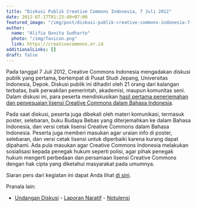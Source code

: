 ```yaml
---
title: "Diskusi Publik Creative Commons Indonesia, 7 Juli 2012"
date: 2012-07-17T01:23:49+07:00
featured_image: "/img/post/diskusi-publik-creative-commons-indonesia-7-juli-2012/561016_337841759626659_625059767_n-300x204.jpg"
author:
  name: "Alifia Qonita Sudharto"
  photo: "/img/favicon.png"
  link: https://creativecommons.or.id
additionalLinks: []
draft: false
---
```


Pada tanggal 7 Juli 2012, Creative Commons Indonesia mengadakan diskusi publik yang pertama, bertempat di Pusat Studi Jepang, Universitas Indonesia, Depok. Diskusi publik ini dihadiri oleh 21 orang dari kalangan terbatas, baik perwakilan pemerintah, akademisi, maupun komunitas seni. Dalam diskusi ini, para peserta mendiskusikan [hasil pertama penerjemahan dan penyesuaian lisensi Creative Commons dalam Bahasa Indonesia](http://creativecommons.or.id/2012/07/hasil-i-penerjemahan-dan-penyesuaian-teks-lisensi.html).

Pada saat diskusi, peserta juga dibekali oleh materi komunikasi, termasuk poster, selebaran, buku Budaya Bebas yang diterjemahkan ke dalam Bahasa Indonesia, dan versi cetak lisensi Creative Commons dalam Bahasa Indonesia. Peserta juga memberi masukan agar uraian info di poster, selebaran, dan versi cetak lisensi untuk diperbaiki karena kurang dapat dipahami. Ada pula masukan agar Creative Commons Indonesia melakukan sosialisasi kepada penegak hukum seperti polisi, agar pihak penegak hukum mengerti perbedaan dan persamaan lisensi Creative Commons dengan hak cipta yang diketahui masyarakat pada umumnya.

Siaran pers dari kegiatan ini dapat Anda lihat [di sini](http://wikimedia.or.id/wiki/Diskusi_Terbatas_Lisensi_Creative_Commons_untuk_Indonesia/Siaran_Pers).

Pranala lain:

  - [Undangan Diskusi](http://wikimedia.or.id/wiki/Diskusi_Terbatas_Lisensi_Creative_Commons_untuk_Indonesia)  - [Laporan Naratif](http://wikimedia.or.id/wiki/Diskusi_Terbatas_Lisensi_Creative_Commons_untuk_Indonesia/Hasil)  - [Notulensi](http://wikimedia.or.id/wiki/Diskusi_Terbatas_Lisensi_Creative_Commons_untuk_Indonesia/Notulensi)

